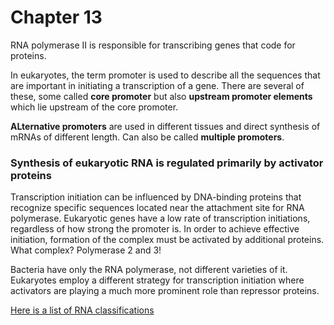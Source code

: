 # Chapter 13

RNA polymerase II is responsible for transcribing genes that code for proteins.

In eukaryotes, the term promoter is used to describe all the sequences that are important in initiating a transcription of a gene. There are several of these, some called **core promoter** but also **upstream promoter elements** which lie upstream of the core promoter.

**ALternative promoters** are used in different tissues and direct synthesis of mRNAs of different length. Can also be called **multiple promoters**.

### Synthesis of eukaryotic RNA is regulated primarily by activator proteins

Transcription initiation can be influenced by DNA-binding proteins that recognize specific sequences located near the attachment site for RNA polymerase. Eukaryotic genes have a low rate of transcription initiations, regardless of how strong the promoter is. In order to achieve effective initiation, formation of the complex must be activated by additional proteins. What complex? Polymerase 2 and 3!

Bacteria have only the RNA polymerase, not different varieties of it. Eukaryotes employ a different strategy for transcription initiation where activators are playing a much more prominent role than repressor proteins.

[Here is a list of RNA classifications](https://github.com/stigpaulsberg/Genome-4/blob/master/Content/Chapter_12/RNA-classes.PNG?raw=true)
